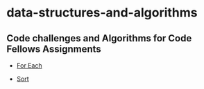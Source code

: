 # data-structures-and-algorithms

## Code challenges and Algorithms for Code Fellows Assignments

- [For Each](https://github.com/ekearm/data-structures-and-algorithms/tree/master/code-challenge/301/code-challenge-1)

- [Sort](https://github.com/ekearm/data-structures-and-algorithms/blob/master/code-challenge/301/code-challenge-3/challenges-03.test.js)

